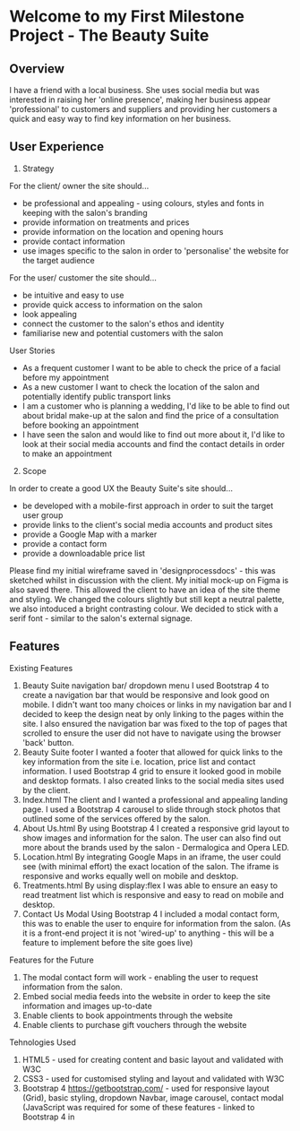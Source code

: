 Welcome to my First Milestone Project - The Beauty Suite
=======================================================

## Overview

I have a friend with a local business. She uses social media but was interested in raising her 'online presence', making her business appear 'professional' to customers and suppliers and providing her customers a quick and easy way to find key information on her business.

## User Experience

1. Strategy

For the client/ owner the site should...
* be professional and appealing - using colours, styles and fonts in keeping with the salon's branding
* provide information on treatments and prices
* provide information on the location and opening hours
* provide contact information
* use images specific to the salon in order to 'personalise' the website for the target audience

For the user/ customer the site should...
* be intuitive and easy to use
* provide quick access to information on the salon
* look appealing 
* connect the customer to the salon's ethos and identity
* familiarise new and potential customers with the salon

User Stories
* As a frequent customer I want to be able to check the price of a facial before my appointment
* As a new customer I want to check the location of the salon and potentially identify public transport links
* I am a customer who is planning a wedding, I'd like to be able to find out about bridal make-up at the salon and find the price of a consultation before booking an appointment
* I have seen the salon and would like to find out more about it, I'd like to look at their social media accounts and find the contact details in order to make an appointment

2. Scope

In order to create a good UX the Beauty Suite's site should...
* be developed with a mobile-first approach in order to suit the target user group
* provide links to the client's social media accounts and product sites
* provide a Google Map with a marker
* provide a contact form 
* provide a downloadable price list

Please find my initial wireframe saved in 'designprocessdocs' - this was sketched whilst in discussion with the client.
My initial mock-up on Figma is also saved there. This allowed the client to have an idea of the site theme and styling. We changed the colours slightly but still kept a neutral palette, we also intoduced a bright contrasting colour. We decided to stick with a serif font - similar to the salon's external signage.


## Features

Existing Features
1. Beauty Suite navigation bar/ dropdown menu 
I used Bootstrap 4 to create a navigation bar that would be responsive and look good on mobile. I didn't want too many choices or links in my navigation bar and I decided to keep the design neat by only linking to the pages within the site. I also ensured the navigation bar was fixed to the top of pages that scrolled to ensure the user did not have to navigate using the browser 'back' button.
2. Beauty Suite footer
I wanted a footer that allowed for quick links to the key information from the site i.e. location, price list and contact information. I used Bootstrap 4 grid to ensure it looked good in mobile and desktop formats. I also created links to the social media sites used by the client.
3. Index.html
The client and I wanted a professional and appealing landing page. I used a Bootstrap 4 carousel to slide through stock photos that outlined some of the services offered by the salon. 
4. About Us.html 
By using Bootstrap 4 I created a responsive grid layout to show images and information for the salon. The user can also find out more about the brands used by the salon - Dermalogica and Opera LED.
5. Location.html
By integrating Google Maps in an iframe, the user could see (with minimal effort) the exact location of the salon. The iframe is responsive and works equally well on mobile and desktop.
6. Treatments.html
By using display:flex I was able to ensure an easy to read treatment list which is responsive and easy to read on mobile and desktop.
7. Contact Us Modal
Using Bootstrap 4 I included a modal contact form, this was to enable the user to enquire for information from the salon. (As it is a front-end project it is not 'wired-up' to anything - this will be a feature to implement before the site goes live)

Features for the Future
1. The modal contact form will work - enabling the user to request information from the salon.
2. Embed social media feeds into the website in order to keep the site information and images up-to-date
3. Enable clients to book appointments through the website
4. Enable clients to purchase gift vouchers through the website

Tehnologies Used
1. HTML5 - used for creating content and basic layout and validated with W3C
2. CSS3 - used for customised styling and layout and validated with W3C
3. Bootstrap 4 https://getbootstrap.com/ - used for responsive layout (Grid), basic styling, dropdown Navbar, image carousel, contact modal (JavaScript was required for some of these features - linked to Bootstrap 4 in <script>)
4. Google Fonts https://fonts.google.com - used for customised fonts
5. Font Awesome 5 https://fontawesome.com/ - used for links to make the site more appealing
6. Figma https://www.figma.com - used as a wireframe tool to share initial styling with client
7. Google Developer Tools, Stack-Overflow, Code-Institue Slack Community, Code-Institute module notes, Flex-box Froggy, W3C Validator, CSS Tricks - all used for reference when I encountered a bug or got stuck.
8. OnePixel.com - Stock Images and TinyPNG.com - Image Compression

Testing

In this section, you need to convince the assessor that you have conducted enough testing to legitimately believe that the site works well. Essentially, in this part you will want to go over all of your user stories from the UX section and ensure that they all work as intended, with the project providing an easy and straightforward way for the users to achieve their goals.

Whenever it is feasible, prefer to automate your tests, and if you've done so, provide a brief explanation of your approach, link to the test file(s) and explain how to run them.

For any scenarios that have not been automated, test the user stories manually and provide as much detail as is relevant. A particularly useful form for describing your testing process is via scenarios, such as:

Contact form:
Go to the "Contact Us" page
Try to submit the empty form and verify that an error message about the required fields appears
Try to submit the form with an invalid email address and verify that a relevant error message appears
Try to submit the form with all inputs valid and verify that a success message appears.
In addition, you should mention in this section how your project looks and works on different browsers and screen sizes.

You should also mention in this section any interesting bugs or problems you discovered during your testing, even if you haven't addressed them yet.

If this section grows too long, you may want to split it off into a separate file and link to it from here.

Deployment
This section should describe the process you went through to deploy the project to a hosting platform (e.g. GitHub Pages or Heroku).

In particular, you should provide all details of the differences between the deployed version and the development version, if any, including:

Different values for environment variables (Heroku Config Vars)?
Different configuration files?
Separate git branch?
In addition, if it is not obvious, you should also describe how to run your code locally.

Credits
Content
The text for section Y was copied from the Wikipedia article Z
Media
The photos used in this site were obtained from ...
Acknowledgements
I received inspiration for this project from X
